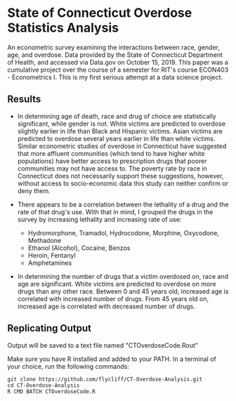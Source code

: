 # State of Connecticut Overdose Statistics Analysis
An econometric survey examining the interactions between race, gender, age, and overdose. Data provided by the State of Connecticut Department of Health, and accessed via Data.gov on October 15, 2019. This paper was a cumulative project over the course of a semester for RIT's course ECON403 - Econometrics I. This is my first serious attempt at a data science project.

## Results
- In determining age of death, race and drug of choice are statistically significant, while gender is not. White victims are predicted to overdose slightly earlier in life than Black and Hispanic victims. Asian victims are predicted to overdose several years earlier in life than white victims. Similar econometric studies of overdose in Connecticut have suggested that more affluent communities (which tend to have higher white populations) have better access to prescription drugs that poorer communities may not have access to. The poverty rate by race in Connecticut does not necessarily support these suggestions, however, without access to socio-economic data this study can neither confirm or deny them.

- There appears to be a correlation between the lethality of a drug and the rate of that drug's use. With that in mind, I grouped the drugs in the survey by increasing lethality and increasing rate of use:
  - Hydromorphone, Tramadol, Hydrocodone, Morphine, Oxycodone, Methadone
  - Ethanol (Alcohol), Cocaine, Benzos
  - Heroin, Fentanyl
  - Amphetamines

- In determining the number of drugs that a victim overdosed on, race and age are significant. White victims are predicted to overdose on more drugs than any other race. Between 0 and 45 years old, increased age is correlated with increased number of drugs. From 45 years old on, increased age is correlated with decreased number of drugs.

## Replicating Output
Output will be saved to a text file named "CTOverdoseCode.Rout"

Make sure you have R installed and added to your PATH. In a terminal of your choice, run the following commands:
```
git clone https://github.com/flycliff/CT-Overdose-Analysis.git
cd CT-Overdose-Analysis
R CMD BATCH CTOverdoseCode.R
```
